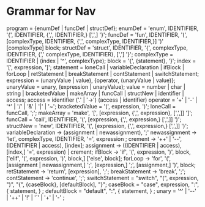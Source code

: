 # Grammar for Nav
program = {enumDef | funcDef | structDef};
enumDef = 'enum', IDENTIFIER, '{', IDENTIFIER, {',', IDENTIFIER,} [',',] '}';
funcDef = 'fun', IDENTIFIER, '(', [complexType, IDENTIFIER, {',', complexType, IDENTIFIER,}] ')' [complexType] block;
structDef = 'struct', IDENTIFIER, '{', complexType, IDENTIFIER, {',' complexType, IDENTIFIER}, [','] '}';
complexType = IDENTIFIER | (index | '^', complexType);
block = '{', {statement}, '}';
index = '[', expression, ']';
statement = loneCall | variableDeclaration | ifBlock | forLoop | retStatement | breakStatement | contStatement | switchStatement;
expression = (unaryValue | value), {operator, (unaryValue | value)};
unaryValue = unary, (expression | unaryValue);
value = number | char | string | bracketedValue | makeArray | funcCall | structNew | identifier | access;
access = identifier ('.' | '->') (access | identifier)
operator = '+' | '-' | '*' | '/' | '&' | '|' | '~';
bracketedValue = '(', expression, ')';
loneCall = funcCall, ';';
makeArray = 'make', '[', [expression, {',', expression}, [',',]] ']';
funcCall = 'call', IDENTIFIER, '(', [expression, {',', expression,} [',',]] ')';
structNew = 'new', IDENTIFIER, '(', [expression, {',', expression,} [',',]] ')';
variableDeclaration -> (assignment | newassignment), ';'
newassignment -> 'let', complexType, IDENTIFIER, '=', expression ;
crement -> '++' | '--', (IDENTIFIER | access), [index];
assignment -> ((IDENTIFIER | access), [index,] '=', expression) | crement;
ifBlock -> 'if', '(', expression, ')', block, ['elif', '(', expression, ')', block,] ['else', block];
forLoop -> 'for', '(', [assignment | newassignment,] ';', [expression,] ';', [assignment,] ')', block;
retStatement -> 'return', [expression], ';';
breakStatement -> 'break', ';';
contStatement -> 'continue', ';';
switchStatement = "switch", "(", expression, ")", "{", {caseBlock}, [defaultBlock], "}";
caseBlock = "case", expression, ":", { statement, } ;
defaultBlock = "default", ":", { statement, } ;
unary = '^' | '--' | '++' | '!' | '`' | '+' | '-' ;

